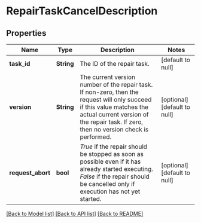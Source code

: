 # RepairTaskCancelDescription

## Properties
Name | Type | Description | Notes
------------ | ------------- | ------------- | -------------
**task_id** | **String** | The ID of the repair task. | [default to null]
**version** | **String** | The current version number of the repair task. If non-zero, then the request will only succeed if this value matches the actual current version of the repair task. If zero, then no version check is performed. | [optional] [default to null]
**request_abort** | **bool** | _True_ if the repair should be stopped as soon as possible even if it has already started executing. _False_ if the repair should be cancelled only if execution has not yet started. | [optional] [default to null]

[[Back to Model list]](../README.md#documentation-for-models) [[Back to API list]](../README.md#documentation-for-api-endpoints) [[Back to README]](../README.md)


